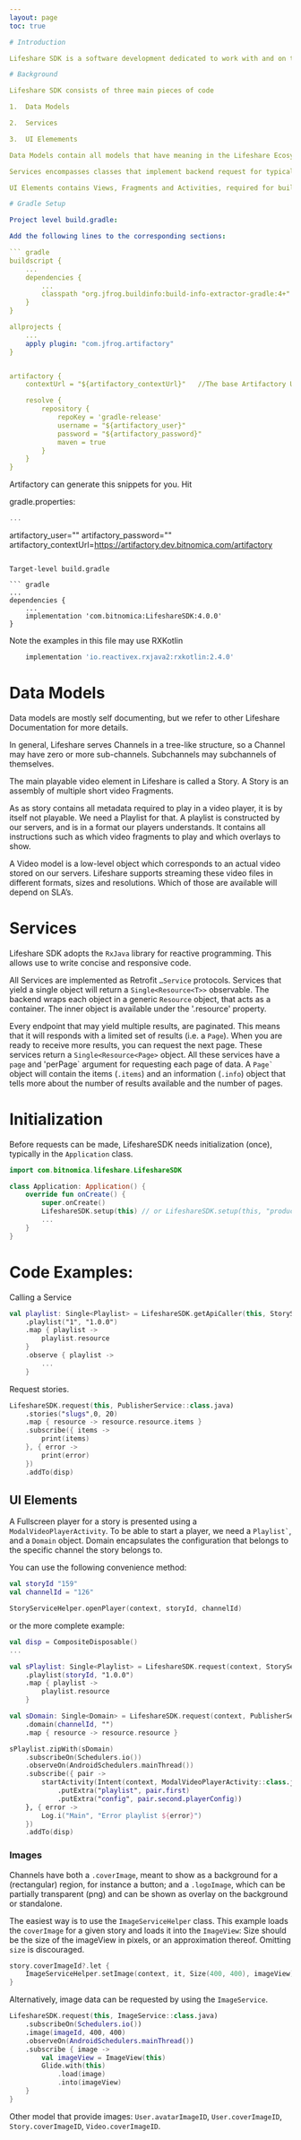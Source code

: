 ```yaml
---
layout: page
toc: true

# Introduction

Lifeshare SDK is a software development dedicated to work with and on the Lifeshare Platform. It contains all that is needed to interact with Lifeshare and make meaningful user interfaces with Interactive Video.

# Background

Lifeshare SDK consists of three main pieces of code

1.  Data Models

2.  Services

3.  UI Elemements

Data Models contain all models that have meaning in the Lifeshare Ecosystem, such as `Channel`, `Story`, `Fragment`, `Video` and `User`

Services encompasses classes that implement backend request for typical CRUD operations on the data models. Internally we use Retrofit Services, that probably will be familiar to many Android developers.

UI Elements contains Views, Fragments and Activities, required for building User Interfaces with Lifeshare, such as Video Player, Submission Manager, GDPR Reporting functionality.

# Gradle Setup

Project level build.gradle:

Add the following lines to the corresponding sections:

``` gradle
buildscript {
    ...
    dependencies {
        ...
        classpath "org.jfrog.buildinfo:build-info-extractor-gradle:4+"
    }
}

allprojects {
    ...
    apply plugin: "com.jfrog.artifactory"
}


artifactory {
    contextUrl = "${artifactory_contextUrl}"   //The base Artifactory URL if not overridden by the publisher/resolver

    resolve {
        repository {
            repoKey = 'gradle-release'
            username = "${artifactory_user}"
            password = "${artifactory_password}"
            maven = true
        }
    }
}
```

Artifactory can generate this snippets for you. Hit

gradle.properties:

``` gradle
...
```


artifactory_user=""
artifactory_password=""
artifactory_contextUrl=https://artifactory.dev.bitnomica.com/artifactory
```

Target-level build.gradle

``` gradle
...
dependencies {
    ...
    implementation 'com.bitnomica:LifeshareSDK:4.0.0'
}
```

Note the examples in this file may use RXKotlin

``` gradle
    implementation 'io.reactivex.rxjava2:rxkotlin:2.4.0'
```

# Data Models

Data models are mostly self documenting, but we refer to other Lifeshare Documentation for more details.

In general, Lifeshare serves Channels in a tree-like structure, so a Channel may have zero or more sub-channels. Subchannels may subchannels of themselves.

The main playable video element in Lifeshare is called a Story. A Story is an assembly of multiple short video Fragments.

As as story contains all metadata required to play in a video player, it is by itself not playable. We need a Playlist for that. A playlist is constructed by our servers, and is in a format our players understands. It contains all instructions such as which video fragments to play and which overlays to show.

A Video model is a low-level object which corresponds to an actual video stored on our servers. Lifeshare supports streaming these video files in different formats, sizes and resolutions. Which of those are available will depend on SLA’s.

# Services

Lifeshare SDK adopts the `RxJava` library for reactive programming. This allows use to write concise and responsive code.

All Services are implemented as Retrofit `…​Service` protocols. Services that yield a single object will return a `Single<Resource<T>>` observable. The backend wraps each object in a generic `Resource` object, that acts as a container. The inner object is available under the '.resource' property.

Every endpoint that may yield multiple results, are paginated. This means that it will responds with a limited set of results (i.e. a `Page`). When you are ready to receive more results, you can request the next page. These services return a `Single<Resource<Page>` object. All these services have a `page` and 'perPage\` argument for requesting each page of data. A `` Page` `` object will contain the items (`.items`) and an information (`.info`) object that tells more about the number of results available and the number of pages.

# Initialization

Before requests can be made, LifeshareSDK needs initialization (once), typically in the `Application` class.

``` kotlin
import com.bitnomica.lifeshare.LifeshareSDK

class Application: Application() {
    override fun onCreate() {
        super.onCreate()
        LifeshareSDK.setup(this) // or LifeshareSDK.setup(this, "production")
        ...
    }
}
```

# Code Examples:

Calling a Service

``` kotlin
val playlist: Single<Playlist> = LifeshareSDK.getApiCaller(this, StoryService::class.java)
    .playlist("1", "1.0.0")
    .map { playlist ->
        playlist.resource
    }
    .observe { playlist ->
        ...
    }
```

Request stories.

``` kotlin
LifeshareSDK.request(this, PublisherService::class.java)
    .stories("slugs",0, 20)
    .map { resource -> resource.resource.items }
    .subscribe({ items ->
        print(items)
    }, { error ->
        print(error)
    })
    .addTo(disp)
```

## UI Elements

A Fullscreen player for a story is presented using a `ModalVideoPlayerActivity`. To be able to start a player, we need a `` Playlist` ``, and a `Domain` object. Domain encapsulates the configuration that belongs to the specific channel the story belongs to.

You can use the following convenience method:

``` kotlin
val storyId "159"
val channelId = "126"

StoryServiceHelper.openPlayer(context, storyId, channelId)
```

or the more complete example:

``` kotlin
val disp = CompositeDisposable()
...

val sPlaylist: Single<Playlist> = LifeshareSDK.request(context, StoryService::class.java)
    .playlist(storyId, "1.0.0")
    .map { playlist ->
        playlist.resource
    }

val sDomain: Single<Domain> = LifeshareSDK.request(context, PublisherService::class.java)
    .domain(channelId, "")
    .map { resource -> resource.resource }

sPlaylist.zipWith(sDomain)
    .subscribeOn(Schedulers.io())
    .observeOn(AndroidSchedulers.mainThread())
    .subscribe({ pair ->
        startActivity(Intent(context, ModalVideoPlayerActivity::class.java)
            .putExtra("playlist", pair.first)
            .putExtra("config", pair.second.playerConfig))
    }, { error ->
        Log.i("Main", "Error playlist ${error}")
    })
    .addTo(disp)
```

### Images

Channels have both a `.coverImage`, meant to show as a background for a (rectangular) region, for instance a button; and a `.logoImage`, which can be partially transparent (png) and can be shown as overlay on the background or standalone.

The easiest way is to use the `ImageServiceHelper` class. This example loads the `coverImage` for a given story and loads it into the `ImageView`: Size should be the size of the imageView in pixels, or an approximation thereof. Omitting `size` is discouraged.

``` kotlin
story.coverImageId?.let {
    ImageServiceHelper.setImage(context, it, Size(400, 400), imageView)
}
```

Alternatively, image data can be requested by using the `ImageService`.

``` kotlin
LifeshareSDK.request(this, ImageService::class.java)
    .subscribeOn(Schedulers.io())
    .image(imageId, 400, 400)
    .observeOn(AndroidSchedulers.mainThread())
    .subscribe { image ->
        val imageView = ImageView(this)
        Glide.with(this)
            .load(image)
            .into(imageView)
    }
}
```

Other model that provide images: `User.avatarImageID`, `User.coverImageID`, `Story.coverImageID`, `Video.coverImageID`.
